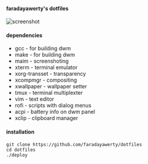 
#### faradayawerty's dotfiles
![screenshot](https://sun9-north.userapi.com/sun9-82/s/v1/ig2/GtZ4_t8NOi4qv7DWbGjhdo3rCXBNMWdrcUiCmjelhmEDiyuxxyR1hNNgGkKXlE_YaL__UDedCezsJVKbcZveMphV.jpg?size=2560x1440&quality=95&type=album)

#### dependencies
* gcc - for building dwm
* make - for building dwm
* maim - screenshoting
* xterm - terminal emulator
* xorg-transset - transparency
* xcompmgr - compositing
* xwallpaper - wallpaper setter
* tmux - terminal multiplexter
* vim - text editor
* rofi - scripts with dialog menus
* acpi - battery info on dwm panel
* xclip - clipboard manager

#### installation
```
git clone https://github.com/faradayawerty/dotfiles
cd dotfiles
./deploy
```

